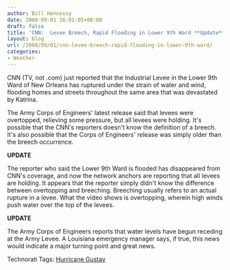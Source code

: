 ```yaml
---
author: Bill Hennessy
date: 2008-09-01 16:01:05+00:00
draft: false
title: 'CNN:  Levee Breech, Rapid Flooding in Lower 9th Ward **Update**'
layout: blog
url: /2008/09/01/cnn-levee-breech-rapid-flooding-in-lower-9th-ward/
categories:
- Weather
---
```


CNN (TV, not .com) just reported that the Industrial Levee in the Lower 9th Ward of New Orleans has ruptured under the strain of water and wind, flooding homes and streets throughout the same area that was devastated by Katrina.

The Army Corps of Engineers' latest release said that levees were overtopped, relieving some pressure, but all levees were holding. It's possible that the CNN's reporters doesn't know the definition of a breech. It's also possible that the Corps of Engineers' release was simply older than the breech occurrence.

**UPDATE**

The reporter who said the Lower 9th Ward is flooded has disappeared from CNN's coverage, and now the network anchors are reporting that all levees are holding. It appears that the reporter simply didn't know the difference between overtopping and breeching. Breeching usually refers to an actual rupture in a levee. What the video shows is overtopping, wherein high winds push water over the top of the levees.

**UPDATE**

The Army Corps of Engineers reports that water levels have begun receding at the Army Levee. A Louisiana emergency manager says, if true, this news would indicate a major turning point and great news. 

Technorati Tags: [Hurricane Gustav](https://technorati.com/tags/Hurricane%20Gustav)
